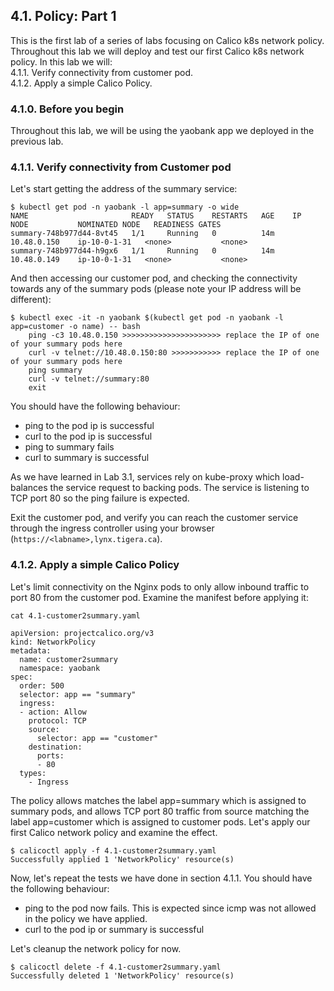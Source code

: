## 4.1. Policy: Part 1

This is the first lab of a series of labs focusing on Calico k8s network policy. Throughout this lab we will deploy and test our first Calico k8s network policy. 
In this lab we will: \
4.1.1. Verify connectivity from customer pod. \
4.1.2. Apply a simple Calico Policy.

### 4.1.0. Before you begin

Throughout this lab, we will be using the yaobank app we deployed in the previous lab.

### 4.1.1. Verify connectivity from Customer pod

Let's start getting the address of the summary service:

```
$ kubectl get pod -n yaobank -l app=summary -o wide
NAME                       READY   STATUS    RESTARTS   AGE    IP            NODE           NOMINATED NODE   READINESS GATES
summary-748b977d44-8vt45   1/1     Running   0          14m   10.48.0.150    ip-10-0-1-31   <none>           <none>
summary-748b977d44-h9gx6   1/1     Running   0          14m   10.48.0.149    ip-10-0-1-31   <none>           <none>
```

And then accessing our customer pod, and checking the connectivity towards any of the summary pods (please note your IP address will be different):

```
$ kubectl exec -it -n yaobank $(kubectl get pod -n yaobank -l app=customer -o name) -- bash
	ping -c3 10.48.0.150 >>>>>>>>>>>>>>>>>>>>>> replace the IP of one of your summary pods here
	curl -v telnet://10.48.0.150:80 >>>>>>>>>>> replace the IP of one of your summary pods here
	ping summary
	curl -v telnet://summary:80
	exit
```

You should have the following behaviour:
* ping to the pod ip is successful
* curl to the pod ip is successful
* ping to summary fails
* curl to summary is successful

As we have learned in Lab 3.1, services rely on kube-proxy which load-balances the service request to backing pods. The service is listening to TCP port 80 so the ping failure is expected.

Exit the customer pod, and verify you can reach the customer service through the ingress controller using your browser (`https://<labname>,lynx.tigera.ca`).

### 4.1.2. Apply a simple Calico Policy

Let's limit connectivity on the Nginx pods to only allow inbound traffic to port 80 from the customer pod.
Examine the manifest before applying it:

``` 
cat 4.1-customer2summary.yaml 

apiVersion: projectcalico.org/v3
kind: NetworkPolicy
metadata:
  name: customer2summary
  namespace: yaobank
spec:
  order: 500
  selector: app == "summary"
  ingress:
  - action: Allow
    protocol: TCP
    source:
      selector: app == "customer"
    destination:
      ports:
      - 80
  types:
    - Ingress
```

The policy allows matches the label app=summary which is assigned to summary pods, and allows TCP port 80 traffic from source matching the label app=customer which is assigned to customer pods.
Let's apply our first Calico network policy and examine the effect.

```
$ calicoctl apply -f 4.1-customer2summary.yaml 
Successfully applied 1 'NetworkPolicy' resource(s)
```

Now, let's repeat the tests we have done in section 4.1.1.
You should have the following behaviour:

* ping to the pod now fails. This is expected since icmp was not allowed in the policy we have applied.
* curl to the pod ip or summary is successful

Let's cleanup the network policy for now.

```
$ calicoctl delete -f 4.1-customer2summary.yaml 
Successfully deleted 1 'NetworkPolicy' resource(s)
```
